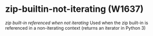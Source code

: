 # zip-builtin-not-iterating (W1637)

*zip built-in referenced when not iterating* Used when the zip built-in
is referenced in a non-iterating context (returns an iterator in Python
3)
